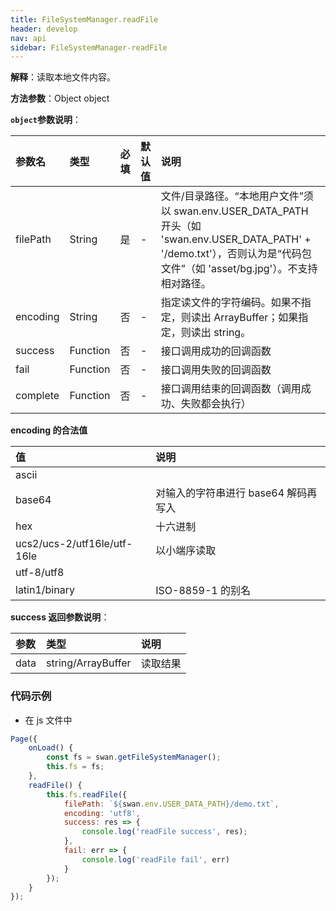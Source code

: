 ```yaml
---
title: FileSystemManager.readFile
header: develop
nav: api
sidebar: FileSystemManager-readFile
---
```




**解释**：读取本地文件内容。

**方法参数**：Object object

**`object`参数说明**：

|参数名 |类型|必填|默认值|说明|
|:----|:----|:----|:----|:----|
|filePath|String|是|-|文件/目录路径。“本地用户文件”须以 swan.env.USER_DATA_PATH 开头（如 'swan.env.USER_DATA_PATH' + '/demo.txt'），否则认为是“代码包文件”（如 'asset/bg.jpg'）。不支持相对路径。|
|encoding|String|否|-|指定读文件的字符编码。如果不指定，则读出 ArrayBuffer；如果指定，则读出 string。|
|success|Function|否|-|接口调用成功的回调函数|
|fail|Function|否|-|接口调用失败的回调函数|
|complete|Function|否|-|接口调用结束的回调函数（调用成功、失败都会执行）|

**encoding 的合法值**

|值|说明|
|:----|:----|
|ascii| |
|base64|对输入的字符串进行 base64 解码再写入|
|hex|十六进制|
|ucs2/ucs-2/utf16le/utf-16le|以小端序读取|
|utf-8/utf8||
|latin1/binary|ISO-8859-1 的别名|

**success 返回参数说明**：

|参数|类型|说明|
|:----|:----|:----|
|data|string/ArrayBuffer|读取结果|

###  代码示例 

* 在 js 文件中

```js
Page({
    onLoad() {
        const fs = swan.getFileSystemManager();
        this.fs = fs;
    },
    readFile() {
        this.fs.readFile({
            filePath: `${swan.env.USER_DATA_PATH}/demo.txt`,
            encoding: 'utf8',
            success: res => {
                console.log('readFile success', res);
            },
            fail: err => {
                console.log('readFile fail', err)
            }
        });
    }
});
```
